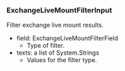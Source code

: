 ### ExchangeLiveMountFilterInput
Filter exchange live mount results.

- field: ExchangeLiveMountFilterField
  - Type of filter.
- texts: a list of System.Strings
  - Values for the filter type.
